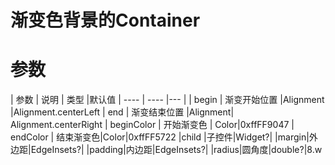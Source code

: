 # 渐变色背景的Container

# 参数

| 参数 | 说明 | 类型 |默认值 | ---- | ---- |--- | | begin | 渐变开始位置 |Alignment |Alignment.centerLeft | end |
渐变结束位置 |Alignment| Alignment.centerRight | beginColor | 开始渐变色 | Color|0xffFF9047 | endColor |
结束渐变色|Color|0xffFF5722 |child |子控件|Widget?| |margin|外边距|EdgeInsets?| |padding|内边距|EdgeInsets?|
|radius|圆角度|double?|8.w